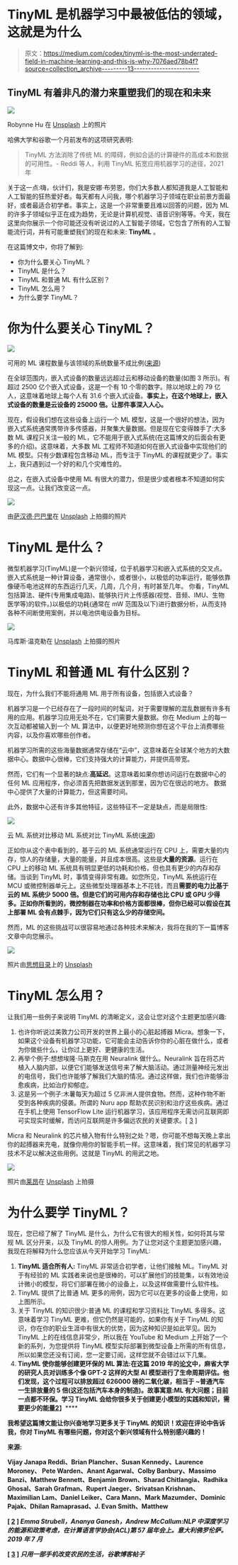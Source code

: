 # TinyML 是机器学习中最被低估的领域，这就是为什么

> 原文：<https://medium.com/codex/tinyml-is-the-most-underrated-field-in-machine-learning-and-this-is-why-7076aed78b4f?source=collection_archive---------13----------------------->

## TinyML 有着非凡的潜力来重塑我们的现在和未来

![](img/61dcce3d2bfd1b24ed5bcb00a2862ac8.png)

Robynne Hu 在 [Unsplash](https://unsplash.com?utm_source=medium&utm_medium=referral) 上的照片

哈佛大学和谷歌一个月前发布的这项研究表明:

> TinyML 方法消除了传统 ML 的障碍，例如合适的计算硬件的高成本和数据的可用性。- Reddi 等人，利用 TinyML 拓宽应用机器学习的途径，2021 年

关于这一点:嗨，伙计们，我是安娜·布劳恩，你们大多数人都知道我是人工智能和人工智能的狂热爱好者。每天都有人问我，哪个机器学习子领域在职业前景方面最好，或者最适合初学者。事实上，这是一个非常重要且难以回答的问题，因为 ML 的许多子领域似乎正在成为趋势，无论是计算机视觉、语音识别等等。今天，我在这里向你展示一个你可能还没有听说过的人工智能子领域，它包含了所有的人工智能流行词，并有可能重塑我们的现在和未来: **TinyML** 。

在这篇博文中，你将了解到:

*   你为什么要关心 TinyML？
*   TinyML 是什么？
*   TinyML 和普通 ML 有什么区别？
*   TinyML 怎么用？
*   为什么要学 TinyML？

# 你为什么要关心 TinyML？

![](img/adf3354250f50979a07754a6648385c1.png)

可用的 ML 课程数量与该领域的系统数量不成比例([来源](https://arxiv.org/pdf/2106.04008.pdf))

在全球范围内，嵌入式设备的数量远远超过云和移动设备的数量(如图 3 所示)。有超过 2500 亿个嵌入式设备，这是一个有 10 个零的数字。除以地球上的 79 亿人，这意味着地球上每个人有 31.6 个嵌入式设备。**事实上，在这个地球上，嵌入式设备的数量是云设备的 25000 倍。让那件事深入人心。**

现在，假设我们想在这些设备上运行一个 ML 模型，这是一个很好的想法，因为嵌入式系统通常携带许多传感器，并聚集大量数据。但是现在它变得棘手了:大多数 ML 课程只关注一般的 ML，它不能用于嵌入式系统(在这篇博文的后面会有更多的介绍)。这意味着，大多数 ML 工程师不知道如何在嵌入式设备中实现他们的 ML 模型。只有少数课程包含移动 ML，而专注于 TinyML 的课程就更少了。事实上，我只遇到过一个好的和几个灾难性的。

总之，在嵌入式设备中使用 ML 有很大的潜力，但是很少或者根本不知道如何实现这一点。让我们改变这一点。

![](img/32a7db3cd8f7b70390b29a9aee66a37d.png)

由[萨汉德·巴巴里](https://unsplash.com/@sahandbabali?utm_source=medium&utm_medium=referral)在 [Unsplash](https://unsplash.com?utm_source=medium&utm_medium=referral) 上拍摄的照片

# TinyML 是什么？

微型机器学习(TinyML)是一个新兴领域，位于机器学习和嵌入式系统的交叉点。嵌入式系统是一种计算设备，通常很小，或者很小，以极低的功率运行，能够依靠像硬币电池这样的东西运行几天，几周，几个月，有时甚至几年。
你看，TinyML 包括算法、硬件(专用集成电路)、能够执行片上传感器(视觉、音频、IMU、生物医学等)的软件。)以极低的功耗(通常在 mW 范围及以下)进行数据分析，从而支持各种不间断使用案例，并以电池供电设备为目标。

![](img/456e00dcbd282b6f30db5cdf4827a1ef.png)

马库斯·温克勒在 [Unsplash](https://unsplash.com?utm_source=medium&utm_medium=referral) 上拍摄的照片

# TinyML 和普通 ML 有什么区别？

现在，为什么我们不能将通用 ML 用于所有设备，包括嵌入式设备？

机器学习是一个已经存在了一段时间的时髦词，对于需要理解的混乱数据有许多有用的应用。机器学习应用无处不在，它们需要大量数据。你在 Medium 上的每一次互动都被输入到一个 ML 算法中，以便更好地预测你想在这个平台上消费哪些内容，以及你喜欢哪些创作者。

机器学习所需的这些海量数据通常存储在“云中”，这意味着在全球某个地方的大数据中心。数据中心很棒，它们支持强大的计算能力，并提供高带宽。

然而，它们有一个显著的缺点:**高延迟**。这意味着如果你想访问运行在数据中心的任何 ML 应用程序，你必须首先把数据发送到那里，因为它在很远的地方。
数据中心提供了大量的计算能力，但这需要时间。

此外，数据中心还有许多其他特征，这些特征不一定是缺点，而是局限性:

![](img/1e4ba7f9fe0638fc89459835057bcced.png)

云 ML 系统对比移动 ML 系统对比 TinyML 系统([来源](https://arxiv.org/pdf/2106.04008.pdf))

正如你从这个表中看到的，基于云的 ML 系统通常运行在 CPU 上，需要大量的内存，惊人的存储量，大量的能量，并且成本很高。这些是**大量的资源**。运行在 CPU 上的移动 ML 系统具有明显更低的功耗和价格，但也具有更少的内存和存储。当谈到 TinyML 时，事情变得非常有趣。如您所见，TinyML 系统运行在 MCU 或微控制器单元上。这些微型处理器基本上不花钱，而且**需要的电力比基于云的 ML 系统少 5000 倍。但是它们的可用内存和存储也比 CPU 或 GPU 少得多。正如你所看到的，微控制器在功率和价格方面都很棒，但你已经可以假设在其上部署 ML 会有点棘手，因为它们只有这么少的存储空间。**

然而，ML 的这些挑战可以很容易地通过各种技术来解决，我将在我的下一篇博客文章中向您展示。

![](img/71c4ef30eb78647d734c75950277401f.png)

照片由[思想目录](https://unsplash.com/@thoughtcatalog?utm_source=medium&utm_medium=referral)上的 [Unsplash](https://unsplash.com?utm_source=medium&utm_medium=referral)

# TinyML 怎么用？

让我们用一些例子来说明 TinyML 的清晰定义，这会让您对这个主题更加感兴趣:

1.  也许你听说过美敦力公司开发的世界上最小的心脏起搏器 Micra。想象一下，如果这个设备有机器学习功能，它可能会主动告诉你你的心脏在做什么，或者为你做些什么，让你过上更好、更健康的生活。
2.  再举个例子:想想埃隆·马斯克在用 Neuralink 做什么。Neuralink 旨在将芯片植入人脑内部，以便它们能够发送信号来了解大脑活动。通过测量神经元发出的电信号，我们也许能够了解我们大脑的情况。通过这样做，我们也许能够治愈疾病，比如治疗抑郁症。
3.  这是另一个例子:木薯每天为超过 5 亿非洲人提供食物。然而，这种作物不断受到各种疾病的侵袭。所谓的 Nuru app 帮助农民识别和治疗这些疾病。通过在手机上使用 TensorFlow Lite 运行机器学习，该应用程序无需访问互联网即可实现实时缓解，而访问互联网是许多偏远农民的关键要求。[ [3](https://grow.google/intl/europe/story/transforming-farmers%E2%80%99-lives-with-just-a-mobile-phone) ]

Micra 和 Neuralink 的芯片植入物有什么特别之处？嗯，你可能不想每天晚上拿出你的起搏器来充电，就像你用你的智能手机一样。这意味着，我们常见的机器学习技术不足以解决这些用例。这就是 TinyML 的用武之地。

![](img/c389e7e58b24521e3294d0ef2af5fccc.png)

照片由[莱昂](https://unsplash.com/@myleon?utm_source=medium&utm_medium=referral)在 [Unsplash](https://unsplash.com?utm_source=medium&utm_medium=referral) 上拍摄

# 为什么要学 TinyML？

现在，您已经了解了 TinyML 是什么，为什么它有很大的相关性，如何将其与常规 ML 区分开来，以及 TinyML 的惊人用例。为了让您对这个主题更加感兴趣，我现在将解释为什么您应该从今天开始学习 TinyML:

1.  **TinyML 适合所有人:** TinyML 非常适合初学者，让他们接触 ML。TinyML 对于有经验的 ML 实践者来说也是很棒的，可以扩展他们的技能集，以有效地设计微小的模型，将它们部署在微小的设备上，以及这样做需要什么软件栈。
2.  TinyML 提供了比普通 ML 更多的用例，因为它可以在更多的设备上使用，如上图所示。
3.  关于 TinyML 的知识很少:普通 ML 的课程和学习资料比 TinyML 多得多。这意味着学习 TinyML 更难，但它仍然是可能的，如果你有关于 TinyML 的知识，你在你的职业生涯中有很大的优势，因为这种知识是如此罕见。因为 TinyML 上的在线信息非常少，所以我在 YouTube 和 Medium 上开始了一个新的系列，为您提供将 TinyML 模型实际部署到微型设备上所需的所有信息，所以如果您还没有订阅，您一定要订阅，这样您就不会错过以下几集。
4.  **TinyML 使你能够创建更环保的 ML 算法:**在这篇 2019 年的[论文](http://arxiv.org/abs/1906.02243)中，麻省大学的研究人员对训练多个像 GPT-2 这样的大型 AI 模型进行了生命周期评估。他们发现，这个过程可以排放超过 626000 磅的二氧化碳，相当于 **~普通汽车**一生排放量的 5 倍(这还包括汽车本身的制造)。故事寓意:ML 有大问题；目前一点都不环保。学习 TinyML 会给你很多关于创建更小模型的实践和知识，需要更少的能量**[2](https://arxiv.org/pdf/1906.02243.pdf)**】****

**我希望这篇博文能让你兴奋地学习更多关于 TinyML 的知识！欢迎在评论中告诉我，你对 TinyML 有哪些问题，你对这个新兴领域有什么特别感兴趣的！**

**来源:**

**Vijay Janapa Reddi、Brian Plancher、Susan Kennedy、Laurence Moroney、
Pete Warden、Anant Agarwal、Colby Banbury、Massimo Banzi、Matthew Bennett、Benjamin Brown、Sharad Chitlangia、Radhika Ghosal、Sarah Grafman、Rupert Jaeger、Srivatsan Krishnan、Maximilian Lam、Daniel Leiker、Cara Mann、Mark Mazumder、Dominic Pajak、Dhilan Ramaprasad、J. Evan Smith、Matthew**

**[ [2](https://arxiv.org/pdf/1906.02243.pdf) ] *Emma Strubell，Ananya Ganesh，Andrew McCallum:NLP 中深度学习的能源和政策考虑，在计算语言学协会(ACL)第 57 届年会上。意大利佛罗伦萨。2019 年 7 月***

**[ [3](https://grow.google/intl/europe/story/transforming-farmers%E2%80%99-lives-with-just-a-mobile-phone) ] *只用一部手机改变农民的生活，谷歌博客帖子***